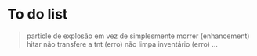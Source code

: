 
# To do list
>particle de explosão em vez de simplesmente morrer (enhancement)
>hitar não transfere a tnt (erro)
>não limpa inventário (erro)
>...
